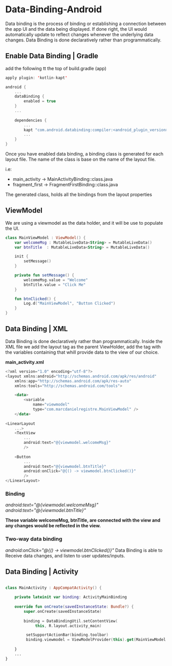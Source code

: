 # Data-Binding-Android

Data binding is the process of binding or establishing a connection between the app UI and the data being displayed. If done right, the UI would automatically update to reflect changes whenever the underlying data changes. Data Binding is done declaratively rather than programmatically. 

## Enable Data Binding | Gradle

add the following tt the top of build.gradle (app)


```kotlin
apply plugin: 'kotlin-kapt'

android {
    ...
    dataBinding {
        enabled = true
    }
    ...
    
    dependencies {
        ...
        kapt "com.android.databinding:compiler:<android_plugin_version>"
        ...
    }
}
```
Once you have enabled data binding, a binding class is generated for each layout file. The name of the class is base on the name of the layout file.

i.e: 
- main_activity -> MainActivityBinding::class.java
- fragment_first -> FragmentFirstBinding::class.java

The generated class, holds all the bindings from the layout properties

## ViewModel
We are using a viewmodel as the data holder, and it will be use to populate the UI.
```kotlin
class MainViewModel : ViewModel() {
    var welcomeMsg : MutableLiveData<String> = MutableLiveData()
    var btnTitle  : MutableLiveData<String> = MutableLiveData()

    init {
        setMessage()
    }

    private fun setMessage() {
        welcomeMsg.value = "Welcome"
        btnTitle.value = "Click Me"
    }

    fun btnClicked() {
        Log.d("MainViewModel", "Button Clicked")
    }
}
```

 ## Data Binding | XML
Data Binding is done declaratively rather than programmatically. Inside the XML file we add the layout tag as the parent ViewHolder, add the <data> tag with the variables containing that whill provide data to the view of our choice.

**main_activity.xml**
    
```kotlin
<?xml version="1.0" encoding="utf-8"?>
<layout xmlns:android="http://schemas.android.com/apk/res/android"
    xmlns:app="http://schemas.android.com/apk/res-auto"
    xmlns:tools="http://schemas.android.com/tools">

    <data>
        <variable
            name="viewmodel"
            type="com.marcdanielregistre.MainViewModel" />
    </data>
  
<LinearLayout
    ...>
    <TextView
        ...
        android:text="@{viewmodel.welcomeMsg}"
        />
    
    <Button
        ...
        android:text="@{viewmodel.btnTitle}"
        android:onClick="@{() -> viewmodel.btnClicked()}"
        />
</LinearLayout>
```
### Binding
*android:text="@{viewmodel.welcomeMsg}"*
*android:text="@{viewmodel.btnTitle}"*

**These variable welcomeMsg, btnTitle, are connected with the view and any changes would be reflected in the view.**

### Two-way data binding
*android:onClick="@{() -> viewmodel.btnClicked()}"*
Data Binding is able to Receive data changes, and listen to user updates/inputs.

## Data Binding | Activity
```kotlin

class MainActivity : AppCompatActivity() {

    private lateinit var binding: ActivityMainBinding
    
    override fun onCreate(savedInstanceState: Bundle?) {
        super.onCreate(savedInstanceState)
        
        binding = DataBindingUtil.setContentView(
             this, R.layout.activity_main)

         setSupportActionBar(binding.toolbar)
         binding.viewmodel = ViewModelProvider(this).get(MainViewModel::class.java);
        
    }
    ...
}
```
